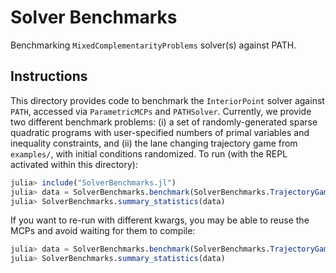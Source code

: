 # Solver Benchmarks

Benchmarking `MixedComplementarityProblems` solver(s) against PATH.

## Instructions

This directory provides code to benchmark the `InteriorPoint` solver against `PATH`, accessed via `ParametricMCPs` and `PATHSolver`. Currently, we provide two different benchmark problems: (i) a set of randomly-generated sparse quadratic programs with user-specified numbers of primal variables and inequality constraints, and (ii) the lane changing trajectory game from `examples/`, with initial conditions randomized. To run (with the REPL activated within this directory):

```julia
julia> include("SolverBenchmarks.jl")
julia> data = SolverBenchmarks.benchmark(SolverBenchmarks.TrajectoryGameBenchmark(); num_samples = 25)
julia> SolverBenchmarks.summary_statistics(data)
```

If you want to re-run with different kwargs, you may be able to reuse the MCPs and avoid waiting for them to compile:

```julia
julia> data = SolverBenchmarks.benchmark(SolverBenchmarks.TrajectoryGameBenchmark(); num_samples = 250, data.ip_mcp, data.path_mcp)
julia> SolverBenchmarks.summary_statistics(data)
```
